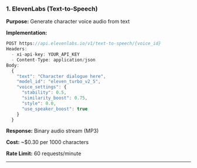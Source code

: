 ### 1. ElevenLabs (Text-to-Speech)

**Purpose:** Generate character voice audio from text

**Implementation:**
```javascript
POST https://api.elevenlabs.io/v1/text-to-speech/{voice_id}
Headers:
  - xi-api-key: YOUR_API_KEY
  - Content-Type: application/json
Body:
  {
    "text": "Character dialogue here",
    "model_id": "eleven_turbo_v2_5",
    "voice_settings": {
      "stability": 0.5,
      "similarity_boost": 0.75,
      "style": 0.0,
      "use_speaker_boost": true
    }
  }
```

**Response:** Binary audio stream (MP3)

**Cost:** ~$0.30 per 1000 characters

**Rate Limit:** 60 requests/minute

---
